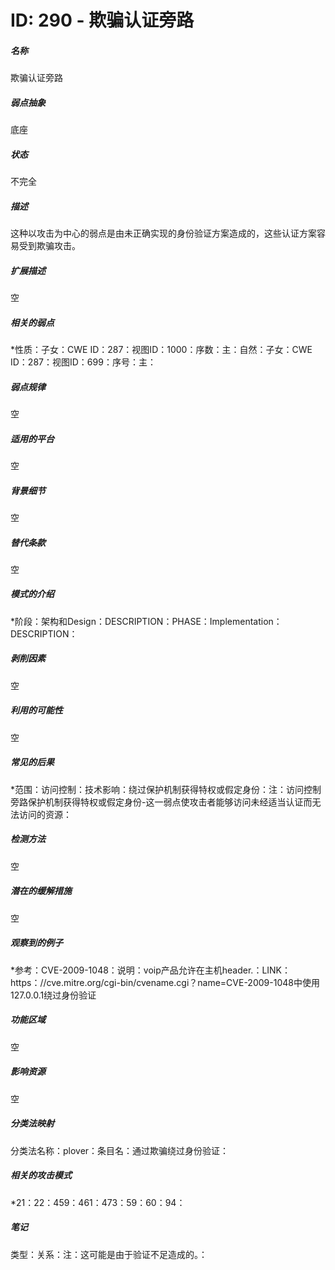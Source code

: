 # ID: 290 - 欺骗认证旁路
<h5>名称</h5>欺骗认证旁路
<h5>弱点抽象</h5>底座
<h5>状态</h5>不完全
<h5>描述</h5>这种以攻击为中心的弱点是由未正确实现的身份验证方案造成的，这些认证方案容易受到欺骗攻击。
<h5>扩展描述</h5>空
<h5>相关的弱点</h5>*性质：子女：CWE ID：287：视图ID：1000：序数：主：自然：子女：CWE ID：287：视图ID：699：序号：主：
<h5>弱点规律</h5>空
<h5>适用的平台</h5>空
<h5>背景细节</h5>空
<h5>替代条款</h5>空
<h5>模式的介绍</h5>*阶段：架构和Design：DESCRIPTION：PHASE：Implementation：DESCRIPTION：
<h5>剥削因素</h5>空
<h5>利用的可能性</h5>空
<h5>常见的后果</h5>*范围：访问控制：技术影响：绕过保护机制获得特权或假定身份：注：访问控制旁路保护机制获得特权或假定身份-这一弱点使攻击者能够访问未经适当认证而无法访问的资源：
<h5>检测方法</h5>空
<h5>潜在的缓解措施</h5>空
<h5>观察到的例子</h5>*参考：CVE-2009-1048：说明：voip产品允许在主机header.：LINK：https：//cve.mitre.org/cgi-bin/cvename.cgi？name=CVE-2009-1048中使用127.0.0.1绕过身份验证
<h5>功能区域</h5>空
<h5>影响资源</h5>空
<h5>分类法映射</h5>分类法名称：plover：条目名：通过欺骗绕过身份验证：
<h5>相关的攻击模式</h5>*21：22：459：461：473：59：60：94：
<h5>笔记</h5>类型：关系：注：这可能是由于验证不足造成的。：


